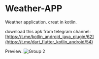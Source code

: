 # Weather-APP
Weather application. creat in kotlin. 

download this apk from telegram channel:
[https://t.me/kotlin_android_java_plugin/62](https://t.me/dart_flutter_kotlin_android/54)

Preview:
![Group 2](https://user-images.githubusercontent.com/97395009/196262710-bf63429f-ef9e-48b8-b5b9-269e5f4c18c0.png)

